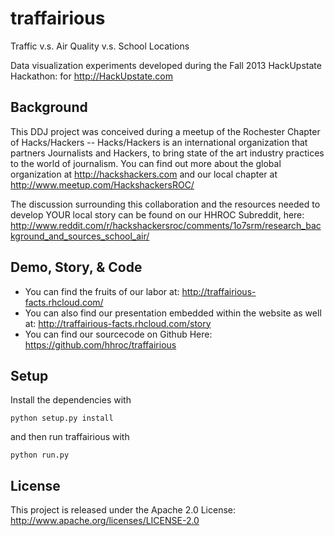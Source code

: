 traffairious
============
Traffic v.s. Air Quality v.s. School Locations 

Data visualization experiments developed during the Fall 2013 HackUpstate Hackathon:
for http://HackUpstate.com

Background
---
This DDJ project was conceived during a meetup of the Rochester Chapter of Hacks/Hackers -- Hacks/Hackers is an international 
organization that partners Journalists and Hackers, to bring state of the art industry practices to the world of journalism. 
You can find out more about the global organization at http://hackshackers.com and our local chapter at http://www.meetup.com/HackshackersROC/

The discussion surrounding this collaboration and the resources needed to develop YOUR local story can be found on our HHROC Subreddit, here:
http://www.reddit.com/r/hackshackersroc/comments/1o7srm/research_background_and_sources_school_air/

Demo, Story, &amp; Code
---
- You can find the fruits of our labor at: http://traffairious-facts.rhcloud.com/
- You can also find our presentation embedded within the website as well at: http://traffairious-facts.rhcloud.com/story
- You can find our sourcecode on Github Here: https://github.com/hhroc/traffairious

Setup
---

Install the dependencies with

    python setup.py install
    
and then run traffairious with

    python run.py

License
---
This project is released under the Apache 2.0 License:
http://www.apache.org/licenses/LICENSE-2.0

